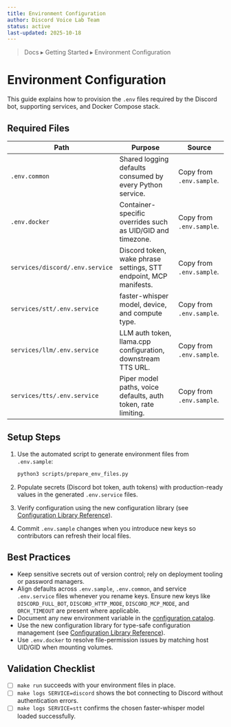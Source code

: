 ```yaml
---
title: Environment Configuration
author: Discord Voice Lab Team
status: active
last-updated: 2025-10-18
---
```


<!-- markdownlint-disable-next-line MD041 -->
> Docs ▸ Getting Started ▸ Environment Configuration

# Environment Configuration

This guide explains how to provision the `.env` files required by the Discord bot,
supporting services, and Docker Compose stack.

## Required Files

| Path | Purpose | Source |
| --- | --- | --- |
| `.env.common` | Shared logging defaults consumed by every Python service. | Copy from `.env.sample`. |
| `.env.docker` | Container-specific overrides such as UID/GID and timezone. | Copy from `.env.sample`. |
| `services/discord/.env.service` | Discord token, wake phrase settings, STT endpoint, MCP manifests. | Copy from `.env.sample`. |
| `services/stt/.env.service` | faster-whisper model, device, and compute type. | Copy from `.env.sample`. |
| `services/llm/.env.service` | LLM auth token, llama.cpp configuration, downstream TTS URL. | Copy from `.env.sample`. |
| `services/tts/.env.service` | Piper model paths, voice defaults, auth token, rate limiting. | Copy from `.env.sample`. |

## Setup Steps

1. Use the automated script to generate environment files from `.env.sample`:

   ```bash
   python3 scripts/prepare_env_files.py
   ```

2. Populate secrets (Discord bot token, auth tokens) with production-ready values in the generated `.env.service` files.
3. Verify configuration using the new configuration library (see [Configuration Library Reference](../reference/configuration-library.md)).
4. Commit `.env.sample` changes when you introduce new keys so contributors can refresh their local files.

## Best Practices

- Keep sensitive secrets out of version control; rely on deployment tooling or password managers.
- Align defaults across `.env.sample`, `.env.common`, and service `.env.service` files whenever you rename keys. Ensure new keys like `DISCORD_FULL_BOT`, `DISCORD_HTTP_MODE`, `DISCORD_MCP_MODE`, and `ORCH_TIMEOUT` are present where applicable.
- Document any new environment variable in the [configuration catalog](../reference/configuration-catalog.md).
- Use the new configuration library for type-safe configuration management (see [Configuration Library Reference](../reference/configuration-library.md)).
- Use `.env.docker` to resolve file-permission issues by matching host UID/GID when mounting volumes.

## Validation Checklist

- [ ] `make run` succeeds with your environment files in place.
- [ ] `make logs SERVICE=discord` shows the bot connecting to Discord without authentication errors.
- [ ] `make logs SERVICE=stt` confirms the chosen faster-whisper model loaded successfully.
